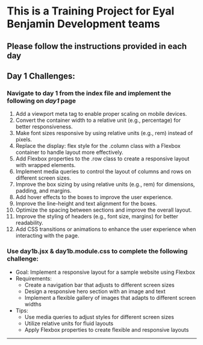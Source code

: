 # This is a Training Project for Eyal Benjamin Development teams

## Please follow the instructions provided in each day


## Day 1 Challenges:

### Navigate to day 1 from the index file and implement the following on *day1* page

1. Add a viewport meta tag to enable proper scaling on mobile devices.
2. Convert the container width to a relative unit (e.g., percentage) for better responsiveness.
3. Make font sizes responsive by using relative units (e.g., rem) instead of pixels.
4. Replace the display: flex style for the .column class with a Flexbox container to handle layout more effectively.
5. Add Flexbox properties to the .row class to create a responsive layout with wrapped elements.
6. Implement media queries to control the layout of columns and rows on different screen sizes.
7. Improve the box sizing by using relative units (e.g., rem) for dimensions, padding, and margins.
8. Add hover effects to the boxes to improve the user experience.
9. Improve the line-height and text alignment for the boxes.
10. Optimize the spacing between sections and improve the overall layout.
11. Improve the styling of headers (e.g., font size, margins) for better readability.
12. Add CSS transitions or animations to enhance the user experience when interacting with the page.

### Use day1b.jsx & day1b.module.css to complete the following challenge:

- Goal: Implement a responsive layout for a sample website using Flexbox
- Requirements:
    - Create a navigation bar that adjusts to different screen sizes
    - Design a responsive hero section with an image and text
    - Implement a flexible gallery of images that adapts to different screen widths
- Tips:
    - Use media queries to adjust styles for different screen sizes
    - Utilize relative units for fluid layouts
    - Apply Flexbox properties to create flexible and responsive layouts

----------